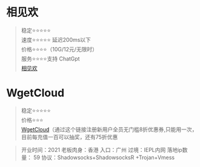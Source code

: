 # 相见欢
> 稳定⭐⭐⭐⭐⭐  
> 速度⭐⭐⭐⭐⭐ 延迟200ms以下   
> 价格⭐⭐⭐⭐（10G/12元/无限时）  
> 服务⭐⭐⭐⭐支持 ChatGpt  
[相见欢](https://web.xjh23.top/#/register?code=YludLNBR)



# WgetCloud
> 稳定⭐⭐⭐⭐⭐  
> 价格⭐⭐⭐   
[WgetCloud](https://invite.wgetcloud.ltd/auth/register?code=Gcnh)（通过这个链接注册新用户全员无门槛8折优惠券,只能用一次，目前每充值一百可以抽奖，还有75折优惠


> 开业时间：2021
> 老板肉身：香港
> 入口：广州
> 过境：IEPL内网
> 落地ip数量： 59
> 协议：Shadowsocks+ShadowsocksR +Trojan+Vmess
